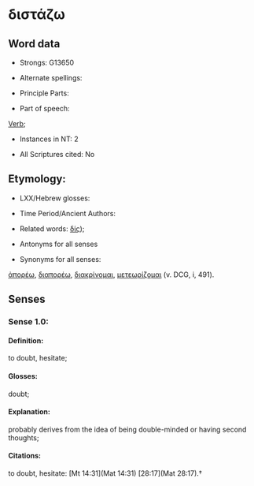 # διστάζω

<!-- Status: S2=NeedsFinalCheck -->
<!-- Lexica used for edits:   -->

## Word data

* Strongs: G13650

* Alternate spellings:



* Principle Parts: 


* Part of speech: 

[Verb](http://ugg.readthedocs.io/en/latest/verb.html); 

* Instances in NT: 2

* All Scriptures cited: No

## Etymology: 

* LXX/Hebrew glosses: 


* Time Period/Ancient Authors: 


* Related words: [δίς]());

* Antonyms for all senses

* Synonyms for all senses: 

 [ἀπορέω](../G06390/01.md), [διαπορέω](../G12800/01.md), [διακρίνομαι](../G12520/01.md), [μετεωρίζομαι](../G33490/01.md) (v. DCG, i, 491).

## Senses 


### Sense  1.0: 

#### Definition: 

to doubt, hesitate; 

#### Glosses: 

doubt; 


#### Explanation: 

probably derives from the idea of being double-minded or having second thoughts;


#### Citations: 

to doubt, hesitate: [Mt 14:31](Mat 14:31) [28:17](Mat 28:17).†
